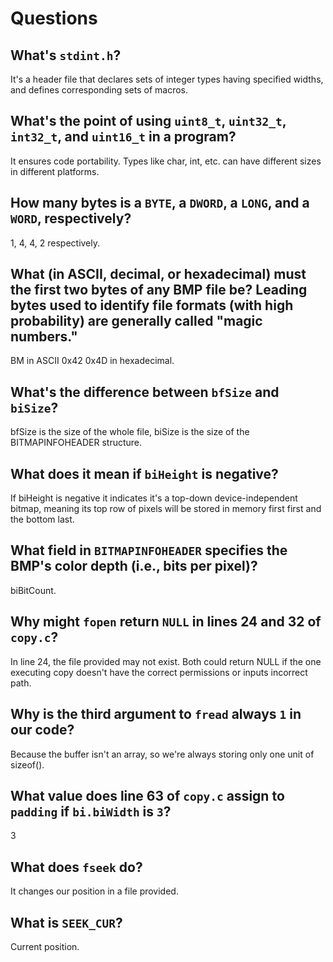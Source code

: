 # Questions

## What's `stdint.h`?

It's a header file that declares sets of integer types having specified widths, and defines corresponding sets of macros.

## What's the point of using `uint8_t`, `uint32_t`, `int32_t`, and `uint16_t` in a program?

It ensures code portability. Types like char, int, etc. can have different sizes in different platforms.

## How many bytes is a `BYTE`, a `DWORD`, a `LONG`, and a `WORD`, respectively?

1, 4, 4, 2 respectively.

## What (in ASCII, decimal, or hexadecimal) must the first two bytes of any BMP file be? Leading bytes used to identify file formats (with high probability) are generally called "magic numbers."

BM in ASCII 0x42 0x4D in hexadecimal.

## What's the difference between `bfSize` and `biSize`?

bfSize is the size of the whole file, biSize is the size of the BITMAPINFOHEADER structure.

## What does it mean if `biHeight` is negative?

If biHeight is negative it indicates it's a top-down device-independent bitmap, meaning its top row of pixels will be stored in memory first first and the bottom last.

## What field in `BITMAPINFOHEADER` specifies the BMP's color depth (i.e., bits per pixel)?

biBitCount.

## Why might `fopen` return `NULL` in lines 24 and 32 of `copy.c`?

In line 24, the file provided may not exist. Both could return NULL if the one executing copy doesn't have the correct permissions or inputs incorrect path.

## Why is the third argument to `fread` always `1` in our code?

Because the buffer isn't an array, so we're always storing only one unit of sizeof(<buffer>).

## What value does line 63 of `copy.c` assign to `padding` if `bi.biWidth` is `3`?

3

## What does `fseek` do?

It changes our position in a file provided.

## What is `SEEK_CUR`?

Current position.
